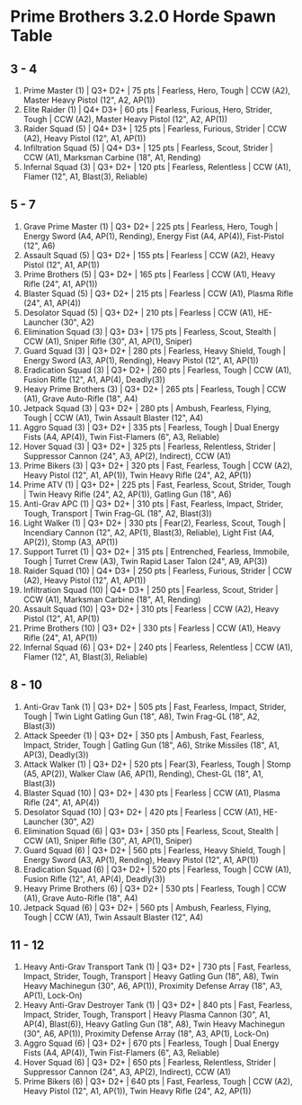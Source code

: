 # Prime Brothers 3.2.0 Horde Spawn Table

## 3 - 4

1. Prime Master (1) | Q3+ D2+ | 75 pts | Fearless, Hero, Tough | CCW (A2), Master Heavy Pistol (12", A2, AP(1))
1. Elite Raider (1) | Q4+ D3+ | 60 pts | Fearless, Furious, Hero, Strider, Tough | CCW (A2), Master Heavy Pistol (12", A2, AP(1))
1. Raider Squad (5) | Q4+ D3+ | 125 pts | Fearless, Furious, Strider | CCW (A2), Heavy Pistol (12", A1, AP(1))
1. Infiltration Squad (5) | Q4+ D3+ | 125 pts | Fearless, Scout, Strider | CCW (A1), Marksman Carbine (18", A1, Rending)
1. Infernal Squad (3) | Q3+ D2+ | 120 pts | Fearless, Relentless | CCW (A1), Flamer (12", A1, Blast(3), Reliable)

## 5 - 7

1. Grave Prime Master (1) | Q3+ D2+ | 225 pts | Fearless, Hero, Tough | Energy Sword (A4, AP(1), Rending), Energy Fist (A4, AP(4)), Fist-Pistol (12", A6)
1. Assault Squad (5) | Q3+ D2+ | 155 pts | Fearless | CCW (A2), Heavy Pistol (12", A1, AP(1))
1. Prime Brothers (5) | Q3+ D2+ | 165 pts | Fearless | CCW (A1), Heavy Rifle (24", A1, AP(1))
1. Blaster Squad (5) | Q3+ D2+ | 215 pts | Fearless | CCW (A1), Plasma Rifle (24", A1, AP(4))
1. Desolator Squad (5) | Q3+ D2+ | 210 pts | Fearless | CCW (A1), HE-Launcher (30", A2)
1. Elimination Squad (3) | Q3+ D3+ | 175 pts | Fearless, Scout, Stealth | CCW (A1), Sniper Rifle (30", A1, AP(1), Sniper)
1. Guard Squad (3) | Q3+ D2+ | 280 pts | Fearless, Heavy Shield, Tough | Energy Sword (A3, AP(1), Rending), Heavy Pistol (12", A1, AP(1))
1. Eradication Squad (3) | Q3+ D2+ | 260 pts | Fearless, Tough | CCW (A1), Fusion Rifle (12", A1, AP(4), Deadly(3))
1. Heavy Prime Brothers (3) | Q3+ D2+ | 265 pts | Fearless, Tough | CCW (A1), Grave Auto-Rifle (18", A4)
1. Jetpack Squad (3) | Q3+ D2+ | 280 pts | Ambush, Fearless, Flying, Tough | CCW (A1), Twin Assault Blaster (12", A4)
1. Aggro Squad (3) | Q3+ D2+ | 335 pts | Fearless, Tough | Dual Energy Fists (A4, AP(4)), Twin Fist-Flamers (6", A3, Reliable)
1. Hover Squad (3) | Q3+ D2+ | 325 pts | Fearless, Relentless, Strider | Suppressor Cannon (24", A3, AP(2), Indirect), CCW (A1)
1. Prime Bikers (3) | Q3+ D2+ | 320 pts | Fast, Fearless, Tough | CCW (A2), Heavy Pistol (12", A1, AP(1)), Twin Heavy Rifle (24", A2, AP(1))
1. Prime ATV (1) | Q3+ D2+ | 225 pts | Fast, Fearless, Scout, Strider, Tough | Twin Heavy Rifle (24", A2, AP(1)), Gatling Gun (18", A6)
1. Anti-Grav APC (1) | Q3+ D2+ | 310 pts | Fast, Fearless, Impact, Strider, Tough, Transport | Twin Frag-GL (18", A2, Blast(3))
1. Light Walker (1) | Q3+ D2+ | 330 pts | Fear(2), Fearless, Scout, Tough | Incendiary Cannon (12", A2, AP(1), Blast(3), Reliable), Light Fist (A4, AP(2)), Stomp (A3, AP(1))
1. Support Turret (1) | Q3+ D2+ | 315 pts | Entrenched, Fearless, Immobile, Tough | Turret Crew (A3), Twin Rapid Laser Talon (24", A9, AP(3))
1. Raider Squad (10) | Q4+ D3+ | 250 pts | Fearless, Furious, Strider | CCW (A2), Heavy Pistol (12", A1, AP(1))
1. Infiltration Squad (10) | Q4+ D3+ | 250 pts | Fearless, Scout, Strider | CCW (A1), Marksman Carbine (18", A1, Rending)
1. Assault Squad (10) | Q3+ D2+ | 310 pts | Fearless | CCW (A2), Heavy Pistol (12", A1, AP(1))
1. Prime Brothers (10) | Q3+ D2+ | 330 pts | Fearless | CCW (A1), Heavy Rifle (24", A1, AP(1))
1. Infernal Squad (6) | Q3+ D2+ | 240 pts | Fearless, Relentless | CCW (A1), Flamer (12", A1, Blast(3), Reliable)

## 8 - 10

1. Anti-Grav Tank (1) | Q3+ D2+ | 505 pts | Fast, Fearless, Impact, Strider, Tough | Twin Light Gatling Gun (18", A8), Twin Frag-GL (18", A2, Blast(3))
1. Attack Speeder (1) | Q3+ D2+ | 350 pts | Ambush, Fast, Fearless, Impact, Strider, Tough | Gatling Gun (18", A6), Strike Missiles (18", A1, AP(3), Deadly(3))
1. Attack Walker (1) | Q3+ D2+ | 520 pts | Fear(3), Fearless, Tough | Stomp (A5, AP(2)), Walker Claw (A6, AP(1), Rending), Chest-GL (18", A1, Blast(3))
1. Blaster Squad (10) | Q3+ D2+ | 430 pts | Fearless | CCW (A1), Plasma Rifle (24", A1, AP(4))
1. Desolator Squad (10) | Q3+ D2+ | 420 pts | Fearless | CCW (A1), HE-Launcher (30", A2)
1. Elimination Squad (6) | Q3+ D3+ | 350 pts | Fearless, Scout, Stealth | CCW (A1), Sniper Rifle (30", A1, AP(1), Sniper)
1. Guard Squad (6) | Q3+ D2+ | 560 pts | Fearless, Heavy Shield, Tough | Energy Sword (A3, AP(1), Rending), Heavy Pistol (12", A1, AP(1))
1. Eradication Squad (6) | Q3+ D2+ | 520 pts | Fearless, Tough | CCW (A1), Fusion Rifle (12", A1, AP(4), Deadly(3))
1. Heavy Prime Brothers (6) | Q3+ D2+ | 530 pts | Fearless, Tough | CCW (A1), Grave Auto-Rifle (18", A4)
1. Jetpack Squad (6) | Q3+ D2+ | 560 pts | Ambush, Fearless, Flying, Tough | CCW (A1), Twin Assault Blaster (12", A4)

## 11 - 12

1. Heavy Anti-Grav Transport Tank (1) | Q3+ D2+ | 730 pts | Fast, Fearless, Impact, Strider, Tough, Transport | Heavy Gatling Gun (18", A8), Twin Heavy Machinegun (30", A6, AP(1)), Proximity Defense Array (18", A3, AP(1), Lock-On)
1. Heavy Anti-Grav Destroyer Tank (1) | Q3+ D2+ | 840 pts | Fast, Fearless, Impact, Strider, Tough, Transport | Heavy Plasma Cannon (30", A1, AP(4), Blast(6)), Heavy Gatling Gun (18", A8), Twin Heavy Machinegun (30", A6, AP(1)), Proximity Defense Array (18", A3, AP(1), Lock-On)
1. Aggro Squad (6) | Q3+ D2+ | 670 pts | Fearless, Tough | Dual Energy Fists (A4, AP(4)), Twin Fist-Flamers (6", A3, Reliable)
1. Hover Squad (6) | Q3+ D2+ | 650 pts | Fearless, Relentless, Strider | Suppressor Cannon (24", A3, AP(2), Indirect), CCW (A1)
1. Prime Bikers (6) | Q3+ D2+ | 640 pts | Fast, Fearless, Tough | CCW (A2), Heavy Pistol (12", A1, AP(1)), Twin Heavy Rifle (24", A2, AP(1))